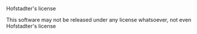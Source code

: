 Hofstadter's license

This software may not be released under any license whatsoever, not even Hofstadter's license
